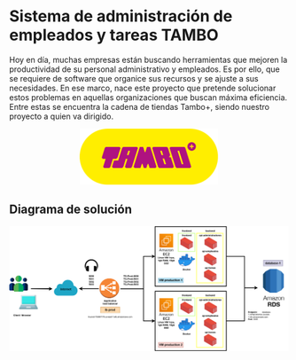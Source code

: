 # Sistema de administración de empleados y tareas TAMBO

Hoy en día, muchas empresas están buscando
herramientas que mejoren la productividad de su
personal administrativo y empleados. Es por ello,
que se requiere de software que organice sus
recursos y se ajuste a sus necesidades. En ese
marco, nace este proyecto que pretende solucionar
estos problemas en aquellas organizaciones que
buscan máxima eficiencia. Entre estas se encuentra
la cadena de tiendas Tambo+, siendo nuestro
proyecto a quien va dirigido.

<p align="center">
  <img src="images/logo.png" style="width: 250px; height: auto;">
</p>


## Diagrama de solución

<img src="images/solution.png" alt="drawing" style="display: block; margin: auto;"/>

